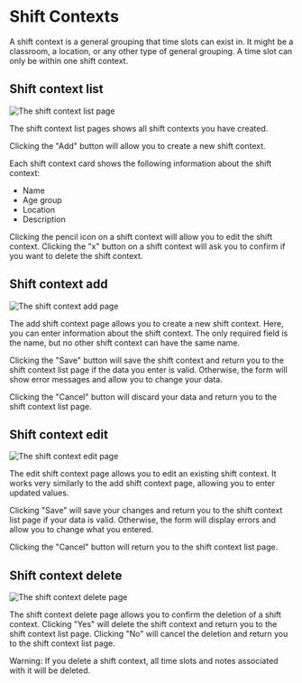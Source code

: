 # Shift Contexts

A shift context is a general grouping that time slots can exist in.
It might be a classroom, a location, or any other type of general grouping.
A time slot can only be within one shift context.

## Shift context list

![The shift context list page](images/shift_context_list.png)

The shift context list pages shows all shift contexts you have created.

Clicking the "Add" button will allow you to create a new shift context.

Each shift context card shows the following information about the shift context:

* Name
* Age group
* Location
* Description

Clicking the pencil icon on a shift context will allow you to edit the shift context.
Clicking the "x" button on a shift context will ask you to confirm if you want to delete the shift context.

## Shift context add

![The shift context add page](images/shift_context_add.png)

The add shift context page allows you to create a new shift context.
Here, you can enter information about the shift context.
The only required field is the name, but no other shift context can have the same name.

Clicking the "Save" button will save the shift context and return you to the shift context list page if the data you enter is valid.
Otherwise, the form will show error messages and allow you to change your data.

Clicking the "Cancel" button will discard your data and return you to the shift context list page.

## Shift context edit

![The shift context edit page](images/shift_context_edit.png)

The edit shift context page allows you to edit an existing shift context.
It works very similarly to the add shift context page, allowing you to enter updated values.

Clicking "Save" will save your changes and return you to the shift context list page if your data is valid.
Otherwise, the form will display errors and allow you to change what you entered.

Clicking the "Cancel" button will return you to the shift context list page.

## Shift context delete

![The shift context delete page](images/shift_context_delete.png)

The shift context delete page allows you to confirm the deletion of a shift context.
Clicking "Yes" will delete the shift context and return you to the shift context list page.
Clicking "No" will cancel the deletion and return you to the shift context list page.

Warning:
If you delete a shift context, all time slots and notes associated with it will be deleted.
